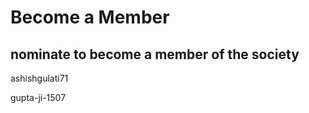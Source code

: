 # Become a Member
## nominate to become a member of the society

[//]: # (Write your github usename below)

ashishgulati71

gupta-ji-1507
